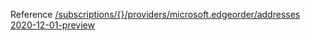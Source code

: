 Reference [/subscriptions/{}/providers/microsoft.edgeorder/addresses 2020-12-01-preview](/Resources/mgmt-plane/L3N1YnNjcmlwdGlvbnMve30vcHJvdmlkZXJzL21pY3Jvc29mdC5lZGdlb3JkZXIvYWRkcmVzc2Vz/2020-12-01-preview.xml)
